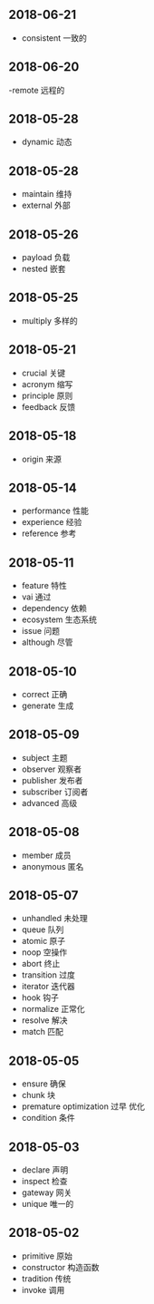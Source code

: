 ## 2018-06-21

- consistent    一致的


## 2018-06-20

-remote    远程的


## 2018-05-28

- dynamic    动态


## 2018-05-28

- maintain    维持
- external    外部


## 2018-05-26

- payload    负载
- nested    嵌套


## 2018-05-25

- multiply    多样的


## 2018-05-21

- crucial    关键
- acronym    缩写
- principle    原则
- feedback    反馈


## 2018-05-18

- origin    来源


## 2018-05-14

- performance    性能
- experience    经验
- reference    参考


## 2018-05-11

- feature    特性
- vai    通过
- dependency    依赖
- ecosystem    生态系统
- issue    问题
- although    尽管


## 2018-05-10

- correct    正确
- generate    生成


## 2018-05-09

- subject    主题
- observer    观察者
- publisher    发布者
- subscriber    订阅者
- advanced    高级


## 2018-05-08

- member    成员
- anonymous    匿名


## 2018-05-07

- unhandled    未处理
- queue    队列
- atomic    原子
- noop    空操作
- abort    终止
- transition    过度
- iterator    迭代器
- hook    钩子
- normalize    正常化
- resolve    解决
- match    匹配 


## 2018-05-05

- ensure    确保
- chunk    块
- premature optimization    过早 优化
- condition    条件


## 2018-05-03

- declare    声明
- inspect    检查
- gateway    网关
- unique    唯一的


## 2018-05-02

- primitive    原始
- constructor    构造函数
- tradition    传统
- invoke    调用


